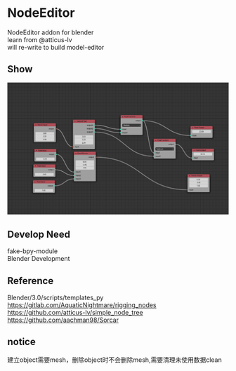 # NodeEditor
NodeEditor addon for blender  
learn from @atticus-lv  
will re-write to build model-editor  



## Show

![1](./doc/1.png)



## Develop Need

fake-bpy-module  
Blender Development  



## Reference

Blender/3.0/scripts/templates_py  
https://gitlab.com/AquaticNightmare/rigging_nodes  
https://github.com/atticus-lv/simple_node_tree  
https://github.com/aachman98/Sorcar  


## notice

建立object需要mesh，删除object时不会删除mesh,需要清理未使用数据clean  
